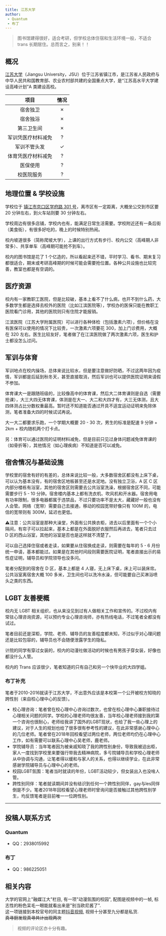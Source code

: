 ```yaml
---
title: 江苏大学
author: 
 - Quantum
 - 布丁
---
```


> 图书馆建得很好，适合考研，但学校总体住宿和生活环境一般，不适合 trans 长期居住。总而言之，别来！！

## 概况

[江苏大学](https://www.ujs.edu.cn)（Jiangsu University，JSU）位于江苏省镇江市，是江苏省人民政府与中华人民共和国教育部、农业农村部共建的全国重点大学，是“江苏高水平大学建设高峰计划”A 类建设高校。

|项目|情况|
|:---:|:---:|
|宿舍独卫|✗|
|宿舍独浴|✗|
|第三卫生间|✗|
|军训凭医疗材料减免|?|
|军训不管头发|✓|
|体育凭医疗材料减免|?|
|医保使用|?|
|校医院服务|?|

## 地理位置 & 学校设施

学校位于 [镇江市京口区学府路 301 号](https://amap.com/place/B01FF02CA4)，离市区有一定距离，大概坐公交到市区要 20 分钟左右，到火车站则要 30 分钟左右。

学校周边有很多店铺，学校内也有，能满足日常生活需要。学校附近还有一条后街（美食街），有很多好吃的，晚上的时候特别热闹。

校内坡道很多（简称爬坡大学），上课的出行方式有步行、校内公交（高峰期人非常多）、共享单车（高峰期可能抢不到车）。

校内的图书馆是花了 1 个亿造的，所以看起来还不错，平时学习、看书、期末复习都很适合，期末或考研高峰期的时候可能会需要抢位置。各种公共设施也比较完善，教室也都是有空调的。

## 医疗资源

校内有一家教职工医院，但是比较破，基本上看不了什么病，也开不到什么药，大多数学生都是选择去校外的医院（比如江滨医院等），学校办的医保只能在教职工医院看门诊用，其他的医院则只有住院才能报销。

江滨医院（江苏大学附属医院）可以进行各种体检（包括激素六项），但价格在没有医保可以使用的情况下比较贵，一次激素六项要花 300，加上门诊费用，大概在 320 左右。医生比较友好，笔者做了在江滨医院做了两次激素六项，医生和护士都没怎么过问。

## 军训与体育

军训地点在校内操场，总体来说比较水，但是要注意做好防晒，不过这两年因为疫情，军训都是后延到秋冬天，甚至直接取消，然后军训也可以提供医院证明来请假不参加。

体育课大一是跟随班级的，比较像高中的体育课，然后大二体育课则是自选（需要抢课），大三大四无体育课，体测是在大一、大二和大四才有，大三无体测，且大四体测占比分数权重最高。暂时还不知道能否通过开具不适宜运动证明来免除体测，笔者准备大四的时候试试再说。

大一大二都要求乐跑，一个学期大概要 20 - 30 次，男生的标准是配速 9 分钟 + 2km + 校内随机两个打卡点。

另：体育可以通过医院的证明材料减免，但是目前只见过身体问题减免体育课的（如骨折等），其他情况（如心理疾病）不知道是否可以减免。

## 宿舍情况与基础设施

学校里的宿舍有好的有差的，总体来说比较一般，大多数宿舍区都没有上床下桌，可以认为基本没有，有的宿舍区地板甚至还是水泥地。没有独立卫浴，A 区 C 区内部分楼栋有浴室，其他的宿舍区则需要去公共浴室洗澡，根据宿舍区不同，可能需要步行 5 - 10 分钟。宿舍楼内基本上都有洗衣机、吹风机和开水器。宿舍用电有功率限制，很多电器都属于违禁品，不过只要功率不是太大，藏藏好一般也没有人会管。网络（宽带）需要自己去接通，移动的校园宽带好像只有 100M 的，电信的宽带则有 300M，延迟也更低。

⚠️注意：公共浴室是那种大澡堂，外面有公共换衣柜，进去以后里面有一个个小隔间，有帘子可以拉起来，基本上都是在外面脱好衣服然后再进去，笔者只去过 D 区的西山浴室，其他的浴室是否也是这样就不清楚了。

可以自己选择住宿或者走读，如果要从住宿换成走读，则需要在每年的 5 - 6 月份统一申请，基本都能过。如果是在其他时间段则需要医院证明，笔者直接出示的易性症证明，辅导员和学院领导也没多问。

笔者分配到的宿舍在 D 区，基本上都是 4 人寝，无上床下桌，床上可以装床帘。公共浴室离宿舍大概 100 多米，卫生间也可以洗冷水澡，但可能要自己买淋浴喷头之类的东西。

## LGBT 友善梗概

校内无 LGBT 相关组织，也从来没见到过有人做相关工作和宣传的。不过校内有常驻心理咨询资源，可以预约专业心理咨询师，亦有热线电话，不过笔者全都没有试过。

笔者目前还是深柜，学院、老师、辅导员的友善程度都未知，不过似乎对心理问题还是比较包容的，辅导员也不会随便泄露学生的隐私。

计院的同学有穿过女装的，校内的动漫社做活动的时候也有男孩子穿女装，好像也都没什么人管。

校内的 Trans 应该很少，笔者知道的只有自己和另一个快毕业的大四学姐。

### 布丁补充

笔者于2010-2016就读于江苏大学，不出意外应该是本校第一个公开被校方知晓的跨性别（来自校心理中心的反馈）。
- 校心理咨询：笔者曾在校心理中心咨询过数次，也曾在校心理中心兼职接待过心理相关问题的同学。学校的心理老师均很友善，当年校心理老师接到我的第一个咨询也很耐心，老师给我讲了国外的LGBT现状，也给了我一些心理上的建议，对于人生的规划也给了很多很有参考性的建议，在此非常感谢心理中心的几位老师。笔者曾在2018年回校看望过两位老师，两位老师均仍在心理中心工作，如有需要可以联系心理中心吴老师，鹿老师。
- 学院辅导员：当年笔者因为被亲戚知晓了我的跨性别身份，导致我被迫出柜，家人一度找到学校里来要强行带我去精神病院，多亏院辅导员和学校心理老师从中协调与沟通，让笔者得以缓和与家人的关系，也得以继续学业，在此非常感谢学院辅导员与心理中心的老师。
- 校园LGBT氛围：笔者当时就读的年份，LGBT活动较少，但女装出入也没啥人管。
- 跨性别同伴：笔者就读期间并没有结识到任何一个跨性别同伴，gay与les同伴倒是不少。笔者2018年回校看望心理老师时曾询问是否接触过其他跨性别学生，均反馈笔者是目前唯一一位跨性别。

---

## 投稿人联系方式

### Quantum

- QQ：2938015992

### 布丁

- QQ：986225051

## 相关内容
大学的官网上"融媒江大"栏目, 有一项"动漫氛围的校园", 配图是视频中的一帧, 标志性的粉色呆毛一眼能就看出来是"别当欧尼酱了".  
这一项链接到本校官号的同主题[抖音视频](https://www.douyin.com/video/7304246467978448163), 视频十分甚至九分都是私货.  
~~真寻厨发现真寻共计出现两次~~

>视频的评论区亦十分有趣。

